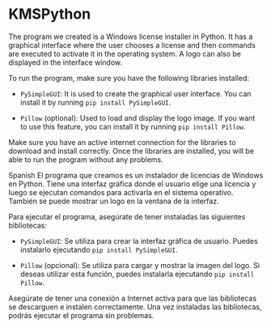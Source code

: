 # KMSPython
The program we created is a Windows license installer in Python. It has a graphical interface where the user chooses a license and then commands are executed to activate it in the operating system. A logo can also be displayed in the interface window.

To run the program, make sure you have the following libraries installed:

- `PySimpleGUI`: It is used to create the graphical user interface. You can install it by running `pip install PySimpleGUI`.

- `Pillow` (optional): Used to load and display the logo image. If you want to use this feature, you can install it by running `pip install Pillow`.

Make sure you have an active internet connection for the libraries to download and install correctly. Once the libraries are installed, you will be able to run the program without any problems.


Spanish
El programa que creamos es un instalador de licencias de Windows en Python. Tiene una interfaz gráfica donde el usuario elige una licencia y luego se ejecutan comandos para activarla en el sistema operativo. También se puede mostrar un logo en la ventana de la interfaz.

Para ejecutar el programa, asegúrate de tener instaladas las siguientes bibliotecas:

- `PySimpleGUI`: Se utiliza para crear la interfaz gráfica de usuario. Puedes instalarlo ejecutando `pip install PySimpleGUI`.

- `Pillow` (opcional): Se utiliza para cargar y mostrar la imagen del logo. Si deseas utilizar esta función, puedes instalarla ejecutando `pip install Pillow`.

Asegúrate de tener una conexión a Internet activa para que las bibliotecas se descarguen e instalen correctamente. Una vez instaladas las bibliotecas, podrás ejecutar el programa sin problemas.
